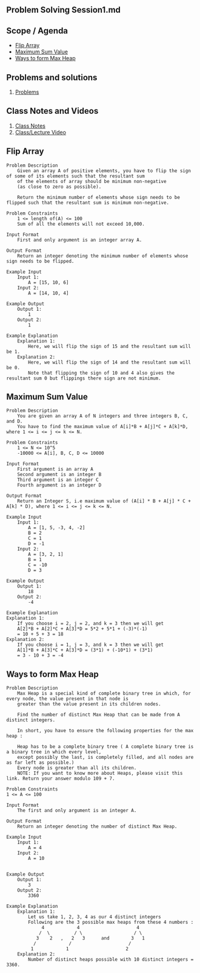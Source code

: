 
## Problem Solving Session1.md

## Scope / Agenda
- [Flip Array](#flip-array)
- [Maximum Sum Value](#maximum-sum-value)
- [Ways to form Max Heap](#ways-to-form-max-heap)
## Problems and solutions

1. [Problems](https://github.com/rajpiyush220/Algorithms/tree/master/problems/src/main/java/com/learning/scaler/advance/module4/psp1/problems)

## Class Notes and Videos
1. [Class Notes](https://github.com/rajpiyush220/Algorithms/blob/master/Notes/class_Notes/Advance%20DSA%20Notes/Problem%20Solving%20Session%201.pdf)
2. [Class/Lecture Video](https://youtu.be/t86c5ldDXic)

## Flip Array
    Problem Description
        Given an array A of positive elements, you have to flip the sign of some of its elements such that the resultant sum 
        of the elements of array should be minimum non-negative
        (as close to zero as possible).

        Return the minimum number of elements whose sign needs to be flipped such that the resultant sum is minimum non-negative.

    Problem Constraints
        1 <= length of(A) <= 100
        Sum of all the elements will not exceed 10,000.

    Input Format
        First and only argument is an integer array A.

    Output Format
        Return an integer denoting the minimum number of elements whose sign needs to be flipped.

    Example Input
        Input 1:
            A = [15, 10, 6]
        Input 2:
            A = [14, 10, 4]

    Example Output
        Output 1:
            1
        Output 2:
            1

    Example Explanation
        Explanation 1:
            Here, we will flip the sign of 15 and the resultant sum will be 1.
        Explanation 2:
            Here, we will flip the sign of 14 and the resultant sum will be 0.
            Note that flipping the sign of 10 and 4 also gives the resultant sum 0 but flippings there sign are not minimum.


## Maximum Sum Value
    Problem Description
        You are given an array A of N integers and three integers B, C, and D.
        You have to find the maximum value of A[i]*B + A[j]*C + A[k]*D, where 1 <= i <= j <= k <= N.

    Problem Constraints
        1 <= N <= 10^5
        -10000 <= A[i], B, C, D <= 10000

    Input Format
        First argument is an array A
        Second argument is an integer B
        Third argument is an integer C
        Fourth argument is an integer D

    Output Format
        Return an Integer S, i.e maximum value of (A[i] * B + A[j] * C + A[k] * D), where 1 <= i <= j <= k <= N.

    Example Input
        Input 1:
            A = [1, 5, -3, 4, -2]
            B = 2
            C = 1
            D = -1
        Input 2:
            A = [3, 2, 1]
            B = 1
            C = -10
            D = 3

    Example Output
        Output 1:
            18
        Output 2:
            -4

    Example Explanation
    Explanation 1:
        If you choose i = 2, j = 2, and k = 3 then we will get 
        A[2]*B + A[2]*C + A[3]*D = 5*2 + 5*1 + (-3)*(-1) 
        = 10 + 5 + 3 = 18
    Explanation 2:
        If you choose i = 1, j = 3, and k = 3 then we will get 
        A[1]*B + A[3]*C + A[3]*D = (3*1) + (-10*1) + (3*1) 
        = 3 - 10 + 3 = -4
    
## Ways to form Max Heap
    Problem Description
        Max Heap is a special kind of complete binary tree in which, for every node, the value present in that node is 
        greater than the value present in its children nodes.

        Find the number of distinct Max Heap that can be made from A distinct integers.

        In short, you have to ensure the following properties for the max heap :

        Heap has to be a complete binary tree ( A complete binary tree is a binary tree in which every level, 
        except possibly the last, is completely filled, and all nodes are as far left as possible.)
        Every node is greater than all its children.
        NOTE: If you want to know more about Heaps, please visit this link. Return your answer modulo 109 + 7.

    Problem Constraints
    1 <= A <= 100

    Input Format
        The first and only argument is an integer A.

    Output Format
        Return an integer denoting the number of distinct Max Heap.

    Example Input
        Input 1:
            A = 4
        Input 2:
            A = 10


    Example Output
        Output 1:
            3
        Output 2:
            3360

    Example Explanation
        Explanation 1:
            Let us take 1, 2, 3, 4 as our 4 distinct integers
            Following are the 3 possible max heaps from these 4 numbers :
                 4            4                     4
                /  \         / \                   / \ 
               3    2   ,   2   3      and        3   1
              /            /                     /    
             1            1                     2
        Explanation 2:
            Number of distinct heaps possible with 10 distinct integers = 3360.    